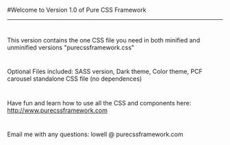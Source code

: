 #Welcome to Version 1.0 of Pure CSS Framework
****************************************************************************************************************
#
This version contains the one CSS file you need in both minified and unminified versions "purecssframework.css"
#
Optional Files included: 
SASS version, 
Dark theme, 
Color theme, 
PCF carousel standalone CSS file (no dependences)
#
Have fun and learn how to use all the CSS and components here: http://www.purecssframework.com
#
Email me with any questions: lowell @ purecssframework.com
